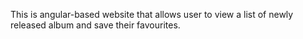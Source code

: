 This is angular-based website that allows user to view a list of newly released album and save their favourites. 
